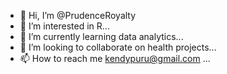 - 👋 Hi, I’m @PrudenceRoyalty
- 👀 I’m interested in R...
- 🌱 I’m currently learning data analytics...
- 💞️ I’m looking to collaborate on health projects...
- 📫 How to reach me kendypuru@gmail.com ...

<!---
PrudenceRoyalty/PrudenceRoyalty is a ✨ special ✨ repository because its `README.md` (this file) appears on your GitHub profile.
You can click the Preview link to take a look at your changes.
--->
